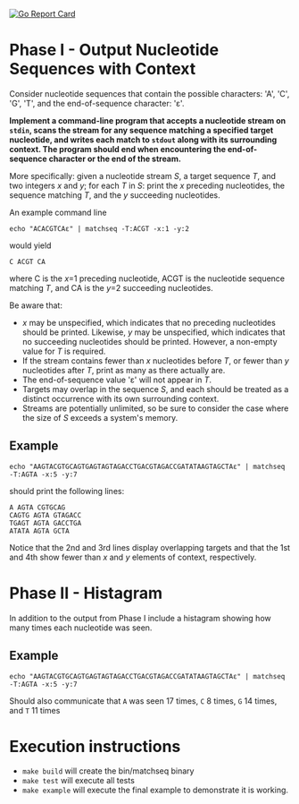 [![Go Report Card](https://goreportcard.com/badge/github.com/tempcke/matchseq)](https://goreportcard.com/report/github.com/tempcke/matchseq)

# Phase I - Output Nucleotide Sequences with Context

Consider nucleotide sequences that contain the possible characters: 'A', 'C', 'G', 'T', and the end-of-sequence character: 'ε'.

**Implement a command-line program that accepts a nucleotide stream on `stdin`, scans the stream for any sequence matching a specified target nucleotide, and writes each match to `stdout` along with its surrounding context. The program should end when encountering the end-of-sequence character or the end of the stream.**

More specifically: given a nucleotide stream *S*, a target sequence *T*, and two integers *x* and *y*; for each *T* in *S*: print the *x* preceding nucleotides, the sequence matching *T*, and the *y* succeeding nucleotides.

An example command line

    echo "ACACGTCAε" | matchseq -T:ACGT -x:1 -y:2

would yield

    C ACGT CA

where C is the *x*=1 preceding nucleotide, ACGT is the nucleotide sequence matching *T*, and CA is the *y*=2 succeeding nucleotides.

Be aware that:

- *x* may be unspecified, which indicates that no preceding nucleotides should be printed. Likewise, *y* may be unspecified, which indicates that no succeeding nucleotides should be printed. However, a non-empty value for *T* is required.
- If the stream contains fewer than *x* nucleotides before *T*, or fewer than *y* nucleotides after *T*, print as many as there actually are.
- The end-of-sequence value 'ε' will not appear in *T*.
- Targets may overlap in the sequence *S*, and each should be treated as a distinct occurrence with its own surrounding context.
- Streams are potentially unlimited, so be sure to consider the case where the size of *S* exceeds a system's memory.

## Example

    echo "AAGTACGTGCAGTGAGTAGTAGACCTGACGTAGACCGATATAAGTAGCTAε" | matchseq -T:AGTA -x:5 -y:7

should print the following lines:

    A AGTA CGTGCAG
    CAGTG AGTA GTAGACC
    TGAGT AGTA GACCTGA
    ATATA AGTA GCTA

Notice that the 2nd and 3rd lines display overlapping targets and that the 1st and 4th show fewer than *x* and *y* elements of context, respectively.


# Phase II - Histagram

In addition to the output from Phase I include a histagram showing how many times each nucleotide was seen.

## Example

    echo "AAGTACGTGCAGTGAGTAGTAGACCTGACGTAGACCGATATAAGTAGCTAε" | matchseq -T:AGTA -x:5 -y:7

Should also communicate that `A` was seen 17 times, `C` 8 times, `G` 14 times, and `T` 11 times

# Execution instructions

- `make build` will create the bin/matchseq binary
- `make test` will execute all tests
- `make example` will execute the final example to demonstrate it is working.